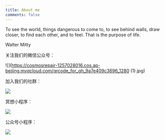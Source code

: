 ```yaml
---
title: About me
comments: false
---
```


To see the world, things dangerous to come to, to see behind walls, draw closer, to find each other, and to feel. That is the purpose of life.

Walter Mitty

关注我们的微信公众号：

![](https://cosmosrepair-1257028016.cos.ap-beijing.myqcloud.com/qrcode_for_gh_9a7e409c3696_1280 (1).jpg)

加入我们的社群：

![](https://cosmosrepair-1257028016.cos.ap-beijing.myqcloud.com/2019-07-11-2019-06-20-%E6%9C%AA%E5%91%BD%E5%90%8D-4.png)

冥想小程序：

![](https://cosmosrepair-1257028016.cos.ap-beijing.myqcloud.com/gh_25f14ce22ad0_1280.jpg)

公众号小程序：

![](https://cosmosrepair-1257028016.cos.ap-beijing.myqcloud.com/gh_ec0187a9be05_1280.jpg)